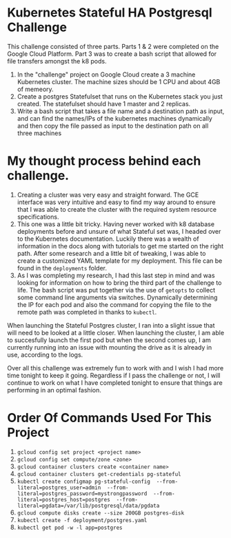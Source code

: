 # Kubernetes Stateful HA Postgresql Challenge

This challenge consisted of three parts. Parts 1 & 2 were completed on the Google Cloud Platform. Part 3 was to create a bash script that allowed for file transfers amongst the k8 pods.

  1. In the "challenge" project on Google Cloud create a 3 machine Kubernetes cluster. The machine sizes should be 1 CPU and about 4GB of memeory.
  2. Create a postgres Statefulset that runs on the Kubernetes stack you just created. The statefulset should have 1 master and 2 replicas.
  3. Write a bash script that takes a file name and a destination path as input, and can find the names/IPs of the kubernetes machines dynamically and then copy the file passed as input to the destination path on all three machines

# My thought process behind each challenge.

  1. Creating a cluster was very easy and straight forward. The GCE interface was very intuitive and easy to find my way around to ensure that I was able to create the cluster with the required system resource specifications.
  2. This one was a little bit tricky. Having never worked with k8 database deployments before and unsure of what Stateful set was, I headed over to the Kubernetes documentation. Luckily there was a wealth of information in the docs along with tutorials to get me started on the right path. After some research and a little bit of tweaking, I was able to create a customized YAML template for my deployment. This file can be found in the `deployments` folder.
  3. As I was completing my research, I had this last step in mind and was looking for information on how to bring the third part of the challenge to life. The bash script was put together via the use of `getopts` to collect some command line arguments via switches. Dynamically determining the IP for each pod and also the command for copying the file to the remote path was completed in thanks to `kubectl`.

When launching the Stateful Postgres cluster, I ran into a slight issue that will need to be looked at a little closer. When launching the cluster, I am able to succesfully launch the first pod but when the second comes up, I am currently running into an issue with mounting the drive as it is already in use, according to the logs. 

Over all this challenge was extremely fun to work with and I wish I had more time tonight to keep it going. Regardless if I pass the challenge or not, I will continue to work on what I have completed tonight to ensure that things are performing in an optimal fashion.

# Order Of Commands Used For This Project

  1. `gcloud config set project <project name>`
  2. `gcloud config set compute/zone <zone>`
  3. `gcloud container clusters create <container name>`
  4. `gcloud container clusters get-credentials pg-stateful`
  5. `kubectl create configmap pg-stateful-config 
  --from-literal=postgres_user=admin 
  --from-literal=postgres_password=mystrongpassword 
  --from-literal=postgres_host=postgres 
  --from-literal=pgdata=/var/lib/postgresql/data/pgdata`
  6. `gcloud compute disks create --size 200GB postgres-disk`
  7. `kubectl create -f deployment/postgres.yaml`
  8. `kubectl get pod -w -l app=postgres`
